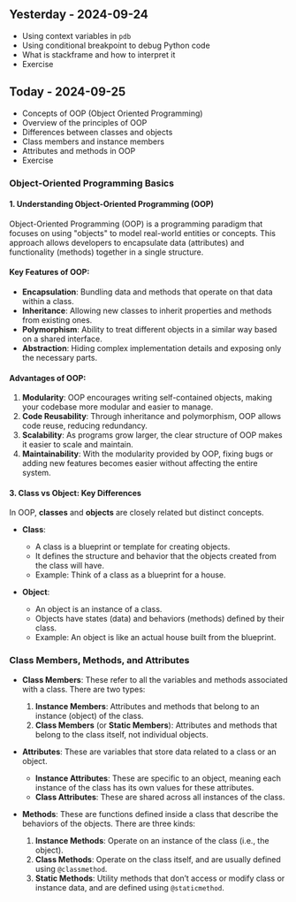 ## Yesterday - 2024-09-24

* Using context variables in `pdb`
* Using conditional breakpoint to debug Python code
* What is stackframe and how to interpret it
* Exercise


## Today - 2024-09-25

* Concepts of OOP (Object Oriented Programming)
* Overview of the principles of OOP
* Differences between classes and objects
* Class members and instance members
* Attributes and methods in OOP
* Exercise

### Object-Oriented Programming Basics

#### 1. **Understanding Object-Oriented Programming (OOP)**

Object-Oriented Programming (OOP) is a programming paradigm that focuses on using "objects" to model real-world entities or concepts. This approach allows developers to encapsulate data (attributes) and functionality (methods) together in a single structure.


#### Key Features of OOP:
- **Encapsulation**: Bundling data and methods that operate on that data within a class.
- **Inheritance**: Allowing new classes to inherit properties and methods from existing ones.
- **Polymorphism**: Ability to treat different objects in a similar way based on a shared interface.
- **Abstraction**: Hiding complex implementation details and exposing only the necessary parts.

#### **Advantages of OOP**:
1. **Modularity**: OOP encourages writing self-contained objects, making your codebase more modular and easier to manage.
2. **Code Reusability**: Through inheritance and polymorphism, OOP allows code reuse, reducing redundancy.
3. **Scalability**: As programs grow larger, the clear structure of OOP makes it easier to scale and maintain.
4. **Maintainability**: With the modularity provided by OOP, fixing bugs or adding new features becomes easier without affecting the entire system.

#### 3. **Class vs Object: Key Differences**

In OOP, **classes** and **objects** are closely related but distinct concepts.

- **Class**:
  - A class is a blueprint or template for creating objects.
  - It defines the structure and behavior that the objects created from the class will have.
  - Example: Think of a class as a blueprint for a house.


- **Object**:
  - An object is an instance of a class.
  - Objects have states (data) and behaviors (methods) defined by their class.
  - Example: An object is like an actual house built from the blueprint.


### Class Members, Methods, and Attributes

- **Class Members**: These refer to all the variables and methods associated with a class. There are two types:
  1. **Instance Members**: Attributes and methods that belong to an instance (object) of the class.
  2. **Class Members** (or **Static Members**): Attributes and methods that belong to the class itself, not individual objects.

- **Attributes**: These are variables that store data related to a class or an object.
  - **Instance Attributes**: These are specific to an object, meaning each instance of the class has its own values for these attributes.
  - **Class Attributes**: These are shared across all instances of the class.

- **Methods**: These are functions defined inside a class that describe the behaviors of the objects. There are three kinds:
  1. **Instance Methods**: Operate on an instance of the class (i.e., the object).
  2. **Class Methods**: Operate on the class itself, and are usually defined using `@classmethod`.
  3. **Static Methods**: Utility methods that don’t access or modify class or instance data, and are defined using `@staticmethod`.
  









































































































































